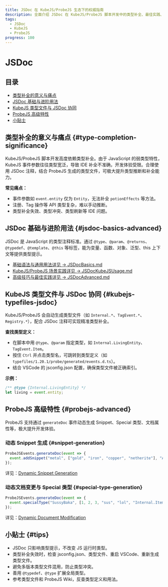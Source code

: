 ```yaml
---
title: JSDoc 在 KubeJS/ProbeJS 生态下的权威指南
description: 全面介绍 JSDoc 在 KubeJS/ProbeJS 脚本开发中的类型补全、最佳实践、与类型文件协同、ProbeJS 高级特性与常见问题。
tags:
  - JSDoc
  - KubeJS
  - ProbeJS
progress: 100
---
```


# JSDoc

## 目录
- [类型补全的意义与痛点](#type-completion-significance)
- [JSDoc 基础与进阶用法](#jsdoc-basics-advanced)
- [KubeJS 类型文件与 JSDoc 协同](#kubejs-typefiles-jsdoc)
- [ProbeJS 高级特性](#probejs-advanced)
- [小贴士](#tips)

## 类型补全的意义与痛点 {#type-completion-significance}
KubeJS/ProbeJS 脚本开发高度依赖类型补全。由于 JavaScript 的弱类型特性，KubeJS 事件参数往往类型宽泛，导致 IDE 补全不准确，开发体验受限。合理使用 JSDoc 注释，结合 ProbeJS 生成的类型文件，可极大提升类型推断和补全能力。

**常见痛点：**
- 事件参数如 `event.entity` 仅为 `Entity`，无法补全 `potionEffects` 等方法。
- 注册、Tag 操作等 API 类型复杂，难以手动推断。
- 类型补全失效、类型冲突、类型刷新等 IDE 问题。

## JSDoc 基础与进阶用法 {#jsdoc-basics-advanced}
JSDoc 是 JavaScript 的类型注释标准。通过 `@type`、`@param`、`@returns`、`@typedef`、`@template`、`@this` 等标签，能为变量、函数、对象、泛型、this 上下文等提供类型提示。

- [基础语法与通用用法详见 → JSDocBasics.md](./JSDocBasics.md)
- [KubeJS/ProbeJS 场景实践详见 → JSDocKubeJSUsage.md](./JSDocKubeJSUsage.md)
- [高级技巧与最佳实践详见 → JSDocAdvanced.md](./JSDocAdvanced.md)

## KubeJS 类型文件与 JSDoc 协同 {#kubejs-typefiles-jsdoc}
KubeJS/ProbeJS 会自动生成类型文件（如 `Internal.*`、`TagEvent.*`、`Registry.*`），配合 JSDoc 注释可实现精准类型补全。

**查找类型定义：**
- 在脚本中用 `@type`、`@param` 指定类型，如 `Internal.LivingEntity`、`TagEvent.Item`。
- 按住 `Ctrl` 并点击类型名，可跳转到类型定义（如 `typefiles/1.20.1/probe/generated/events.d.ts`）。
- 结合 VSCode 的 jsconfig.json 配置，确保类型文件被正确索引。

**示例：**
```js
/** @type {Internal.LivingEntity} */
let living = event.entity;
```

## ProbeJS 高级特性 {#probejs-advanced}
ProbeJS 支持通过 `generateDoc` 事件动态生成 Snippet、Special 类型、文档属性等，极大提升开发体验。

### 动态 Snippet 生成 {#snippet-generation}
```js
ProbeJSEvents.generateDoc(event => {
  event.addSnippet("metal", ["gold", "iron", "copper", "netherite"], "A collection of metals");
});
```
详见：[Dynamic Snippet Generation](https://github.com/Prunoideae/ProbeJS/wiki/01.-Dynamic-Snippet-Generation)

### 动态文档变更与 Special 类型 {#special-type-generation}
```js
ProbeJSEvents.generateDoc(event => {
  event.specialType("SussyBaka", [1, 2, 3, "sus", "lol", "Internal.ItemStack_"]);
});
```
详见：[Dynamic Document Modification](https://github.com/Prunoideae/ProbeJS/wiki/02.-Dynamic-Document-Modification)

## 小贴士 {#tips}
- JSDoc 只影响类型提示，不改变 JS 运行时类型。
- 类型补全失效时，检查 jsconfig.json、类型文件、重启 VSCode、重新生成类型文件。
- 避免多版本类型文件混用，防止类型冲突。
- 善用 `@typedef`、`@type` 扩展全局类型。
- 参考类型文件和 ProbeJS Wiki，反查类型定义和用法。